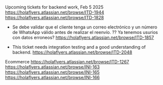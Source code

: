
Upcoming tickets for backend work, Feb 5 2025
https://holaflyers.atlassian.net/browse/ITD-1944
https://holaflyers.atlassian.net/browse/ITD-1828
- Se debe validar que el cliente tenga un correo electrónico y un número de WhatsApp válido antes de realizar el reenvío. ?? Ya tenemos usurios con datos erroneos? 
https://holaflyers.atlassian.net/browse/ITD-1857
* This ticket needs integration testing and a good understanding of backend. 
https://holaflyers.atlassian.net/browse/ITD-2048

Ecommerce
https://holaflyers.atlassian.net/browse/ITD-1267
https://holaflyers.atlassian.net/browse/INI-163
https://holaflyers.atlassian.net/browse/INI-165
https://holaflyers.atlassian.net/browse/INI-166